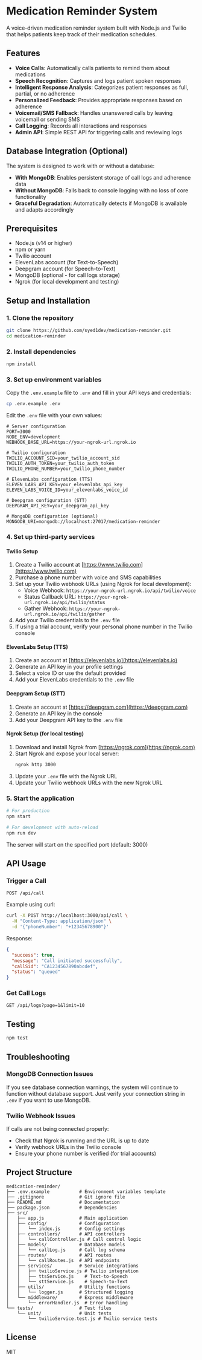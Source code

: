# Medication Reminder System

A voice-driven medication reminder system built with Node.js and Twilio that helps patients keep track of their medication schedules.

## Features

- **Voice Calls**: Automatically calls patients to remind them about medications
- **Speech Recognition**: Captures and logs patient spoken responses
- **Intelligent Response Analysis**: Categorizes patient responses as full, partial, or no adherence
- **Personalized Feedback**: Provides appropriate responses based on adherence
- **Voicemail/SMS Fallback**: Handles unanswered calls by leaving voicemail or sending SMS
- **Call Logging**: Records all interactions and responses
- **Admin API**: Simple REST API for triggering calls and reviewing logs

## Database Integration (Optional)

The system is designed to work with or without a database:

- **With MongoDB**: Enables persistent storage of call logs and adherence data
- **Without MongoDB**: Falls back to console logging with no loss of core functionality
- **Graceful Degradation**: Automatically detects if MongoDB is available and adapts accordingly

## Prerequisites

- Node.js (v14 or higher)
- npm or yarn
- Twilio account
- ElevenLabs account (for Text-to-Speech)
- Deepgram account (for Speech-to-Text)
- MongoDB (optional - for call logs storage)
- Ngrok (for local development and testing)

## Setup and Installation

### 1. Clone the repository

```bash
git clone https://github.com/syed1dev/medication-reminder.git
cd medication-reminder
```

### 2. Install dependencies

```bash
npm install
```

### 3. Set up environment variables

Copy the `.env.example` file to `.env` and fill in your API keys and credentials:

```bash
cp .env.example .env
```

Edit the `.env` file with your own values:

```
# Server configuration
PORT=3000
NODE_ENV=development
WEBHOOK_BASE_URL=https://your-ngrok-url.ngrok.io

# Twilio configuration
TWILIO_ACCOUNT_SID=your_twilio_account_sid
TWILIO_AUTH_TOKEN=your_twilio_auth_token
TWILIO_PHONE_NUMBER=your_twilio_phone_number

# ElevenLabs configuration (TTS)
ELEVEN_LABS_API_KEY=your_elevenlabs_api_key
ELEVEN_LABS_VOICE_ID=your_elevenlabs_voice_id

# Deepgram configuration (STT)
DEEPGRAM_API_KEY=your_deepgram_api_key

# MongoDB configuration (optional)
MONGODB_URI=mongodb://localhost:27017/medication-reminder
```

### 4. Set up third-party services

#### Twilio Setup

1. Create a Twilio account at [https://www.twilio.com](https://www.twilio.com)
2. Purchase a phone number with voice and SMS capabilities
3. Set up your Twilio webhook URLs (using Ngrok for local development):
   - Voice Webhook: `https://your-ngrok-url.ngrok.io/api/twilio/voice`
   - Status Callback URL: `https://your-ngrok-url.ngrok.io/api/twilio/status`
   - Gather Webhook: `https://your-ngrok-url.ngrok.io/api/twilio/gather`
4. Add your Twilio credentials to the `.env` file
5. If using a trial account, verify your personal phone number in the Twilio console

#### ElevenLabs Setup (TTS)

1. Create an account at [https://elevenlabs.io](https://elevenlabs.io)
2. Generate an API key in your profile settings
3. Select a voice ID or use the default provided
4. Add your ElevenLabs credentials to the `.env` file

#### Deepgram Setup (STT)

1. Create an account at [https://deepgram.com](https://deepgram.com)
2. Generate an API key in the console
3. Add your Deepgram API key to the `.env` file

#### Ngrok Setup (for local testing)

1. Download and install Ngrok from [https://ngrok.com](https://ngrok.com)
2. Start Ngrok and expose your local server:
   ```bash
   ngrok http 3000
   ```
3. Update your `.env` file with the Ngrok URL
4. Update your Twilio webhook URLs with the new Ngrok URL

### 5. Start the application

```bash
# For production
npm start

# For development with auto-reload
npm run dev
```

The server will start on the specified port (default: 3000)

## API Usage

### Trigger a Call

```
POST /api/call
```

Example using curl:
```bash
curl -X POST http://localhost:3000/api/call \
  -H "Content-Type: application/json" \
  -d '{"phoneNumber": "+12345678900"}'
```

Response:
```json
{
  "success": true,
  "message": "Call initiated successfully",
  "callSid": "CA1234567890abcdef",
  "status": "queued"
}
```

### Get Call Logs

```
GET /api/logs?page=1&limit=10
```

## Testing

```bash
npm test
```

## Troubleshooting

### MongoDB Connection Issues

If you see database connection warnings, the system will continue to function without database support. Just verify your connection string in `.env` if you want to use MongoDB.

### Twilio Webhook Issues

If calls are not being connected properly:
- Check that Ngrok is running and the URL is up to date
- Verify webhook URLs in the Twilio console
- Ensure your phone number is verified (for trial accounts)

## Project Structure

```
medication-reminder/
├── .env.example           # Environment variables template
├── .gitignore             # Git ignore file
├── README.md              # Documentation
├── package.json           # Dependencies
├── src/
│   ├── app.js             # Main application
│   ├── config/            # Configuration
│   │   └── index.js       # Config settings
│   ├── controllers/       # API controllers
│   │   └── callController.js # Call control logic
│   ├── models/            # Database models
│   │   └── callLog.js     # Call log schema
│   ├── routes/            # API routes
│   │   └── callRoutes.js  # API endpoints
│   ├── services/          # Service integrations
│   │   ├── twilioService.js # Twilio integration
│   │   ├── ttsService.js    # Text-to-Speech
│   │   └── sttService.js    # Speech-to-Text
│   ├── utils/             # Utility functions
│   │   └── logger.js      # Structured logging
│   └── middleware/        # Express middleware
│       └── errorHandler.js  # Error handling
└── tests/                 # Test files
    └── unit/              # Unit tests
        └── twilioService.test.js # Twilio service tests
```

## License

MIT